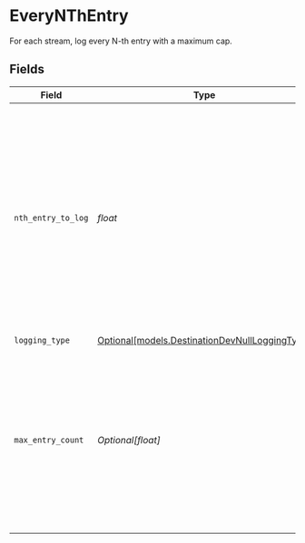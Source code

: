# EveryNThEntry

For each stream, log every N-th entry with a maximum cap.


## Fields

| Field                                                                                                                                                                                            | Type                                                                                                                                                                                             | Required                                                                                                                                                                                         | Description                                                                                                                                                                                      | Example                                                                                                                                                                                          |
| ------------------------------------------------------------------------------------------------------------------------------------------------------------------------------------------------ | ------------------------------------------------------------------------------------------------------------------------------------------------------------------------------------------------ | ------------------------------------------------------------------------------------------------------------------------------------------------------------------------------------------------ | ------------------------------------------------------------------------------------------------------------------------------------------------------------------------------------------------ | ------------------------------------------------------------------------------------------------------------------------------------------------------------------------------------------------ |
| `nth_entry_to_log`                                                                                                                                                                               | *float*                                                                                                                                                                                          | :heavy_check_mark:                                                                                                                                                                               | The N-th entry to log for each stream. N starts from 1. For example, when N = 1, every entry is logged; when N = 2, every other entry is logged; when N = 3, one out of three entries is logged. | [<br/>3<br/>]                                                                                                                                                                                    |
| `logging_type`                                                                                                                                                                                   | [Optional[models.DestinationDevNullLoggingType]](../models/destinationdevnullloggingtype.md)                                                                                                     | :heavy_minus_sign:                                                                                                                                                                               | N/A                                                                                                                                                                                              |                                                                                                                                                                                                  |
| `max_entry_count`                                                                                                                                                                                | *Optional[float]*                                                                                                                                                                                | :heavy_minus_sign:                                                                                                                                                                               | Max number of entries to log. This destination is for testing only. So it won't make sense to log infinitely. The maximum is 1,000 entries.                                                      | 100                                                                                                                                                                                              |